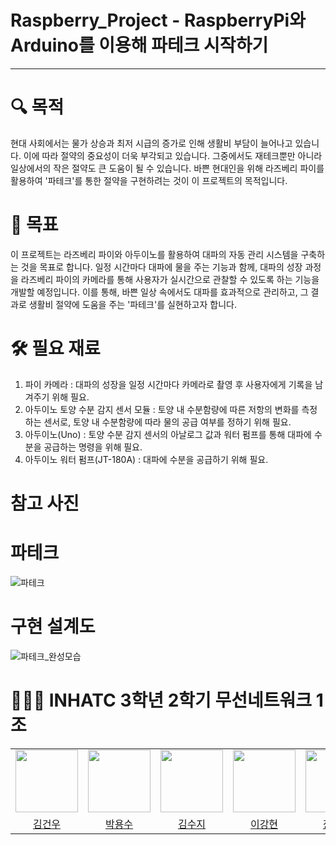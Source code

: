 # Raspberry_Project - RaspberryPi와 Arduino를 이용해 파테크 시작하기


* * *

# 🔍 목적
현대 사회에서는 물가 상승과 최저 시급의 증가로 인해 생활비 부담이 늘어나고 있습니다. 이에 따라 절약의 중요성이 더욱 부각되고 있습니다. 그중에서도 재테크뿐만 아니라 일상에서의 작은 절약도 큰 도움이 될 수 있습니다. 바쁜 현대인을 위해 라즈베리 파이를 활용하여 '파테크'를 통한 절약을 구현하려는 것이 이 프로젝트의 목적입니다.

# 🎯 목표
이 프로젝트는 라즈베리 파이와 아두이노를 활용하여 대파의 자동 관리 시스템을 구축하는 것을 목표로 합니다. 일정 시간마다 대파에 물을 주는 기능과 함께, 대파의 성장 과정을 라즈베리 파이의 카메라를 통해 사용자가 실시간으로 관찰할 수 있도록 하는 기능을 개발할 예정입니다. 이를 통해, 바쁜 일상 속에서도 대파를 효과적으로 관리하고, 그 결과로 생활비 절약에 도움을 주는 '파테크'를 실현하고자 합니다.

# 🛠️ 필요 재료
   1. 파이 카메라 : 대파의 성장을 일정 시간마다 카메라로 촬영 후 사용자에게 기록을 남겨주기 위해 필요.
   2. 아두이노 토양 수분 감지 센서 모듈 : 토양 내 수분함량에 따른 저항의 변화를 측정하는 센서로, 토양 내 수분함량에 따라 물의 공급 여부를 정하기 위해 필요.
   3. 아두이노(Uno) : 토양 수분 감지 센서의 아날로그 값과 워터 펌프를 통해 대파에 수분을 공급하는 명령을 위해 필요.
   4. 아두이노 워터 펌프(JT-180A) : 대파에 수분을 공급하기 위해 필요.

# 참고 사진
# 파테크
![파테크](https://github.com/withoutsultang/Raspberry_Project/assets/113170868/4be69c3f-a7d2-455b-998b-e24bcbd60150)

# 구현 설계도

![파테크_완성모습](https://github.com/withoutsultang/Raspberry_Project/assets/113170868/888f6cde-0ad7-457e-a0c9-975aa46bc1be)

   
# 👨🏻‍💻 INHATC 3학년 2학기 무선네트워크 1조
<table>
  <tbody>
    <tr>
      <tr>
      <td align="center"><a href="https://github.com/withoutsultang"><img src="https://avatars.githubusercontent.com/u/120733105?v=4" width="100px;" alt=""/></td>
      <td align="center"><a href="https://github.com/youngsoosoo"><img src="https://avatars.githubusercontent.com/u/87405853?v=4" width="100px;" alt=""/></td>
      <td align="center"><a href="https://github.com/Kimsuji100"><img src="https://avatars.githubusercontent.com/u/113170868?v=4" width="100px;" alt=""/></td>
      <td align="center"><a href="https://github.com/dlrkd"><img src="https://avatars.githubusercontent.com/u/35716755?v=4" width="100px;" alt=""/></td>
      <td align="center"><a href="https://github.com/jys23"><img src="https://avatars.githubusercontent.com/u/113410132?v=4" width="100px;" alt=""/></td>
      </tr>
      <tr>
      <td align="center"><a href="https://github.com/withoutsultang">김건우</td>
      <td align="center"><a href="https://github.com/youngsoosoo">박용수</td>
      <td align="center"><a href="https://github.com/Kimsuji100">김수지</td>
      <td align="center"><a href="https://github.com/dlrkd">이강현</td>
      <td align="center"><a href="https://github.com/jys23">장용수</td>
      </tr>
    </tr>
  </tbody>
</table>


